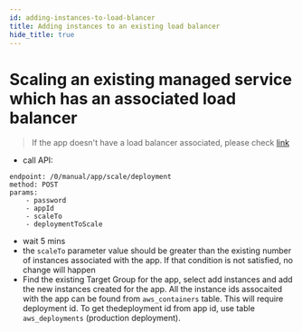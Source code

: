 ```yaml
---
id: adding-instances-to-load-blancer
title: Adding instances to an existing load balancer
hide_title: true
---
```


# Scaling an existing managed service which has an associated load balancer
> If the app doesn't have a load balancer associated, please check [link](/docs/contribute/checklists/saas/scaling-prod-instances)

- call API:
```
endpoint: /0/manual/app/scale/deployment
method: POST
params:
    - password
    - appId
    - scaleTo
    - deploymentToScale
```
- wait 5 mins
- the `scaleTo` parameter value should be greater than the existing number of instances associated with the app. If that condition is not satisfied, no change will happen
- Find the existing Target Group for the app, select add instances and add the new instances created for the app. All the instance ids assocaited with the app can be found from `aws_containers` table. This will require deployment id. To get thedeployment id from app id, use table `aws_deployments` (production deployment).